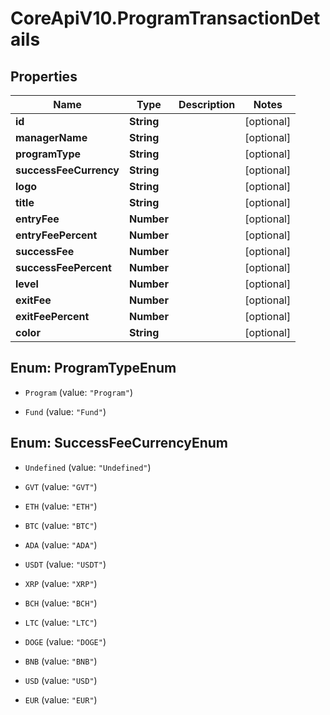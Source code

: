# CoreApiV10.ProgramTransactionDetails

## Properties
Name | Type | Description | Notes
------------ | ------------- | ------------- | -------------
**id** | **String** |  | [optional] 
**managerName** | **String** |  | [optional] 
**programType** | **String** |  | [optional] 
**successFeeCurrency** | **String** |  | [optional] 
**logo** | **String** |  | [optional] 
**title** | **String** |  | [optional] 
**entryFee** | **Number** |  | [optional] 
**entryFeePercent** | **Number** |  | [optional] 
**successFee** | **Number** |  | [optional] 
**successFeePercent** | **Number** |  | [optional] 
**level** | **Number** |  | [optional] 
**exitFee** | **Number** |  | [optional] 
**exitFeePercent** | **Number** |  | [optional] 
**color** | **String** |  | [optional] 


<a name="ProgramTypeEnum"></a>
## Enum: ProgramTypeEnum


* `Program` (value: `"Program"`)

* `Fund` (value: `"Fund"`)




<a name="SuccessFeeCurrencyEnum"></a>
## Enum: SuccessFeeCurrencyEnum


* `Undefined` (value: `"Undefined"`)

* `GVT` (value: `"GVT"`)

* `ETH` (value: `"ETH"`)

* `BTC` (value: `"BTC"`)

* `ADA` (value: `"ADA"`)

* `USDT` (value: `"USDT"`)

* `XRP` (value: `"XRP"`)

* `BCH` (value: `"BCH"`)

* `LTC` (value: `"LTC"`)

* `DOGE` (value: `"DOGE"`)

* `BNB` (value: `"BNB"`)

* `USD` (value: `"USD"`)

* `EUR` (value: `"EUR"`)




